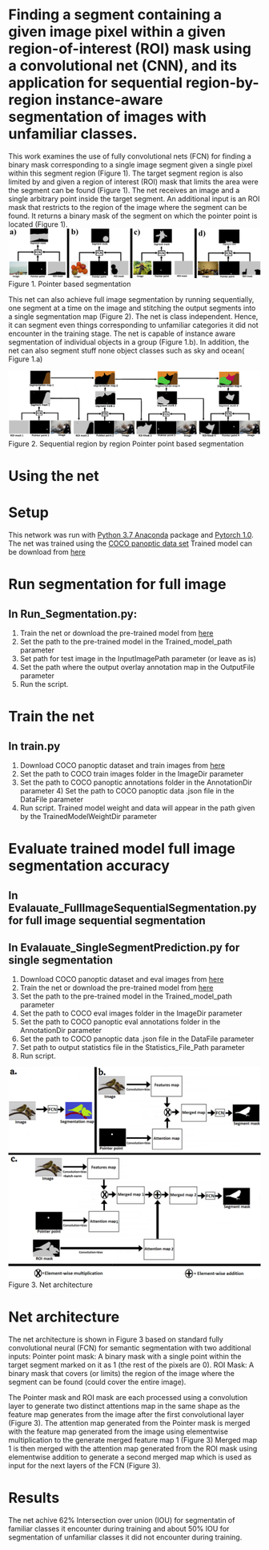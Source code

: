 # Finding a segment containing a given image pixel within a given region-of-interest (ROI) mask using a convolutional net (CNN), and its application for sequential region-by-region instance-aware segmentation of images with unfamiliar classes.


This work examines the use of fully convolutional nets (FCN) for finding a binary mask corresponding to a single image segment given a single pixel within this segment region (Figure 1). The target segment region is  also limited by  and given a region of interest (ROI) mask that limits the area were the segment can be found (Figure 1). The net receives an image and a  single arbitrary point inside the target segment. An additional input is an ROI mask that restricts to the region of the image where the segment can be found. It returns a binary mask of the segment on which the pointer point is located (Figure 1). 
![](/Figure1.png)
Figure 1. Pointer based segmentation

This net can also achieve full image segmentation by running sequentially, one segment at a time on the image and stitching the output segments into a single segmentation map (Figure 2).
The net is class independent. Hence, it can segment even things corresponding to unfamiliar categories it did not encounter in the training stage.
The net is capable of instance aware segmentation of individual objects in a group (Figure 1.b).
In addition, the net can  also segment stuff none object classes such as sky and ocean( Figure 1.a)

![](/Figure2.png)
Figure 2. Sequential region by region Pointer point based segmentation


# Using the net
# Setup
This network was run with [Python 3.7 Anaconda](https://www.anaconda.com/distribution/)  package and [Pytorch 1.0](https://pytorch.org/).
The net was trained using the [COCO panoptic data set](http://cocodataset.org/#download)
Trained model can be download from  [here](https://drive.google.com/file/d/1c2aAH_sf2kynwbkOiN-iXY7esm2wcrvM/view?usp=sharing)

# Run segmentation for full image
## In Run_Segmentation.py:
1) Train the net or download the pre-trained model from [here](https://drive.google.com/file/d/1c2aAH_sf2kynwbkOiN-iXY7esm2wcrvM/view?usp=sharing)
2) Set the path to the pre-trained model in the Trained_model_path parameter
3) Set path for test image in the InputImagePath parameter (or leave as is)
4) Set the path where the output overlay annotation map  in the OutputFile parameter
5) Run the script.

# Train the  net 
## In train.py
1) Download COCO panoptic dataset and train images  from [here](http://cocodataset.org/#download)
2) Set the path to COCO train images folder in the ImageDir parameter
3) Set the path to COCO panoptic annotations folder in the AnnotationDir parameter 4) Set the path to COCO panoptic data .json file in the DataFile parameter
5) Run script.
Trained model weight and data will appear in the path given by the TrainedModelWeightDir parameter

# Evaluate trained model full image segmentation accuracy 
## In Evalauate_FullImageSequentialSegmentation.py for full image sequential segmentation
## In Evalauate_SingleSegmentPrediction.py for single segmentation
1) Download COCO panoptic dataset and eval images  from [here](http://cocodataset.org/#download)
2) Train the net or download the pre-trained model from [here](https://drive.google.com/file/d/1c2aAH_sf2kynwbkOiN-iXY7esm2wcrvM/view?usp=sharing)
3) Set the path to the pre-trained model in the Trained_model_path parameter
4) Set the path to COCO eval images folder in the ImageDir parameter
5) Set the path to COCO panoptic eval annotations folder in the AnnotationDir parameter
6) Set the path to COCO panoptic data .json file in the DataFile parameter
7) Set path to output statistics file in the Statistics_File_Path parameter
8) Run script.


![](/Image3.png)
Figure 3. Net architecture 

# Net architecture
 The net architecture is shown in Figure 3   based on standard fully convolutional neural (FCN) for semantic segmentation with  two additional inputs:
Pointer point mask: A binary mask with a  single point within the target segment marked on it as 1 (the rest of the pixels are 0). 
ROI Mask: A binary mask that covers (or limits) the region of the image where the segment can be found (could cover the entire image). 

The Pointer mask and ROI mask are each processed using a convolution layer to generate two distinct attentions map in the same shape as the feature map generates from the image after the first convolutional layer (Figure 3).
The attention map generated from the Pointer mask is merged with the feature map generated from the image using elementwise multiplication to the generate merged feature map 1 (Figure 3) 
Merged map  1 is then merged with the attention map generated from the ROI mask using elementwise addition to generate a second merged map which is used as input for the next layers of the FCN (Figure 3). 

# Results
The net achive 62% Intersection over union (IOU) for segmentatin of familiar classes it encounter during training and about 50% IOU for segmentation of unfamiliar classes it did not encounter during training. 




